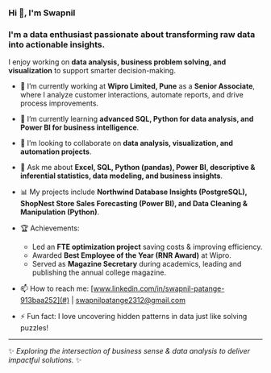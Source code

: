 ### Hi 👋, I'm Swapnil 

### I'm a data enthusiast passionate about transforming raw data into actionable insights.  
I enjoy working on **data analysis, business problem solving, and visualization** to support smarter decision-making.  

- 🔭 I’m currently working at **Wipro Limited, Pune** as a **Senior Associate**, where I analyze customer interactions, automate reports, and drive process improvements.  
- 🌱 I’m currently learning **advanced SQL, Python for data analysis, and Power BI for business intelligence**.  
- 👯 I’m looking to collaborate on **data analysis, visualization, and automation projects**.  
- 💬 Ask me about **Excel, SQL, Python (pandas), Power BI, descriptive & inferential statistics, data modeling, and business insights**.  
- 📊 My projects include **Northwind Database Insights (PostgreSQL), ShopNest Store Sales Forecasting (Power BI), and Data Cleaning & Manipulation (Python)**.  

- 🏆 Achievements:  
  - Led an **FTE optimization project** saving costs & improving efficiency.  
  - Awarded **Best Employee of the Year (RNR Award)** at Wipro.  
  - Served as **Magazine Secretary** during academics, leading and publishing the annual college magazine.  
  
- 📫 How to reach me: [www.linkedin.com/in/swapnil-patange-913baa252](#) | [swapnilpatange2312@gmail.com](#)  
- ⚡ Fun fact: I love uncovering hidden patterns in data just like solving puzzles!  

---
✨ *Exploring the intersection of business sense & data analysis to deliver impactful solutions.* ✨
